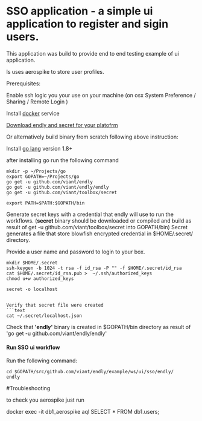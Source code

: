 # SSO application - a simple ui application to register and sigin users.

This application was build to provide end to end testing example of ui application.

Is uses aerospike to store user profiles.


Prerequisites:

Enable ssh logic you your use on your machine (on osx System Preference / Sharing / Remote Login )
 
Install [docker](https://docs.docker.com/engine/installation/) service



[Download endly and secret for your platofrm](https://github.com/viant/endly/releases/)

Or alternatively build binary from scratch following above instruction:

Install [go lang](https://golang.org/doc/install) version 1.8+

after installing go run the following command

```text
mkdir -p ~/Projects/go
export GOPATH=~/Projects/go
go get -u github.com/viant/endly
go get -u github.com/viant/endly/endly
go get -u github.com/viant/toolbox/secret

export PATH=$PATH:$GOPATH/bin
```



Generate secret keys with a credential that endly will use to run the workflows.
(**secret** binary should be downloaded or compiled and build as result of get -u github.com/viant/toolbox/secret into GOPATH/bin)
Secret generates a file that store blowfish encrypted credential in $HOME/.secret/ directory.


Provide a user name and password to login to your box.
```text
mkdir $HOME/.secret
ssh-keygen -b 1024 -t rsa -f id_rsa -P "" -f $HOME/.secret/id_rsa
cat $HOME/.secret/id_rsa.pub >  ~/.ssh/authorized_keys 
chmod u+w authorized_keys

secret -o localhost
```
```

Verify that secret file were created
```text
cat ~/.secret/localhost.json
```


Check that **'endly'** binary is created in $GOPATH/bin directory as result of 
'go get -u github.com/viant/endly/endly'


#### Run SSO ui workflow

Run the following command:

```text
cd $GOPATH/src/github.com/viant/endly/example/ws/ui/sso/endly/
endly
```


#Troubleshooting

to check you aerospike just run

docker exec -it db1_aerospike aql
SELECT * FROM db1.users;


  
